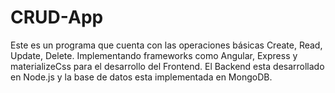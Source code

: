 # CRUD-App
Este es un programa que cuenta con las operaciones básicas Create, Read, Update, Delete. 
Implementando frameworks como Angular, Express y materializeCss para el desarrollo del Frontend. 
El Backend esta desarrollado en Node.js y la base de datos esta implementada en MongoDB. 
